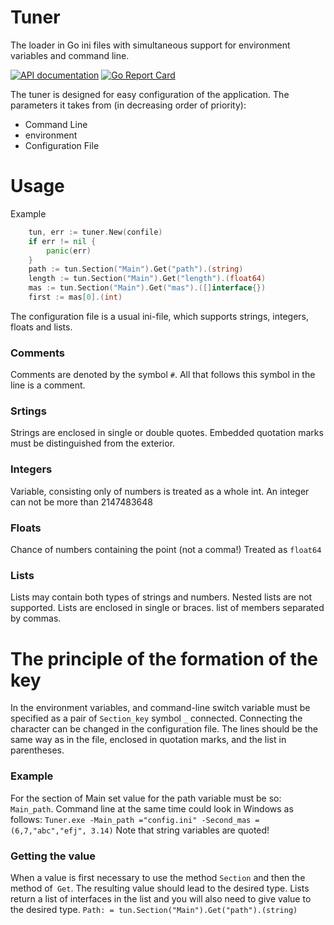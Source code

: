 # Tuner
The loader in Go ini files with simultaneous support for environment variables and command line.

[![API documentation](https://godoc.org/github.com/claygod/tuner?status.svg)](https://godoc.org/github.com/claygod/tuner)
[![Go Report Card](https://goreportcard.com/badge/github.com/claygod/tuner)](https://goreportcard.com/report/github.com/claygod/tuner)

The tuner is designed for easy configuration of the application.
The parameters it takes from (in decreasing order of priority):
- Command Line
- environment
- Configuration File

# Usage

Example

```Go
	tun, err := tuner.New(confile)
	if err != nil {
		panic(err)
	}
	path := tun.Section("Main").Get("path").(string)
	length := tun.Section("Main").Get("length").(float64)
	mas := tun.Section("Main").Get("mas").([]interface{})
	first := mas[0].(int)
 ```
 
 The configuration file is a usual ini-file, which supports strings, integers, floats and lists.
 
### Comments
Comments are denoted by the symbol `#`. All that follows this symbol in the line is a comment.

### Srtings
Strings are enclosed in single or double quotes. Embedded quotation marks must be distinguished from the exterior.

### Integers
Variable, consisting only of numbers is treated as a whole int. An integer can not be more than 2147483648

### Floats
Chance of numbers containing the point (not a comma!) Treated as `float64`

### Lists
Lists may contain both types of strings and numbers. Nested lists are not supported. Lists are enclosed in single or braces. list of members separated by commas.

# The principle of the formation of the key
In the environment variables, and command-line switch variable must be specified as a pair of `Section_key` symbol `_` connected. Connecting the character can be changed in the configuration file. The lines should be the same way as in the file, enclosed in quotation marks, and the list in parentheses.

### Example
For the section of Main set value for the path variable must be so: `Main_path`. Command line at the same time could look in Windows as follows:
`Tuner.exe -Main_path ="config.ini" -Second_mas = (6,7,"abc","efj", 3.14)`
Note that string variables are quoted!

### Getting the value
When a value is first necessary to use the method `Section` and then the method of` Get`. The resulting value should lead to the desired type. Lists return a list of interfaces in the list and you will also need to give value to the desired type.
`Path: = tun.Section("Main").Get("path").(string)`
  


